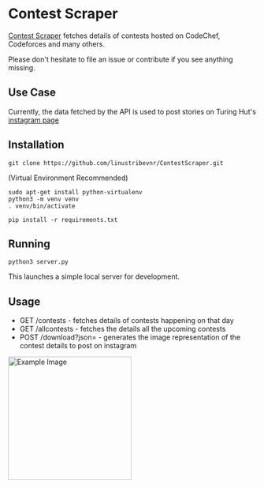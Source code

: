 # Contest Scraper

[Contest Scraper](https://contest-scraper.herokuapp.com/) fetches details of contests hosted on CodeChef, Codeforces and many others.

Please don't hesitate to file an issue or contribute if you see anything missing.

## Use Case
Currently, the data fetched by the API is used to post stories on Turing Hut's [instagram page](https://instagram.com/turing.hut)

## Installation
```
git clone https://github.com/linustribevnr/ContestScraper.git
```
(Virtual Environment Recommended)
```
sudo apt-get install python-virtualenv
python3 -m venv venv
. venv/bin/activate
```
```
pip install -r requirements.txt
```

## Running
```
python3 server.py
```
This launches a simple local server for development.

## Usage
* GET /contests - fetches details of contests happening on that day
* GET /allcontests - fetches the details all the upcoming contests
* POST /download?json=<contest-data> - generates the image representation of the contest details to post on instagram
<img src="https://raw.githubusercontent.com/linustribevnr/ContestScraper/master/imgs/example.jpeg" alt="Example Image" width="250">




